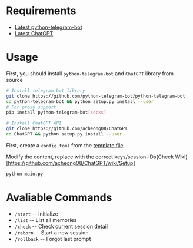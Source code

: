 # Requirements

- [Latest python-telegram-bot](https://github.com/python-telegram-bot/python-telegram-bot)
- [Latest ChatGPT](https://github.com/acheong08/ChatGPT)

# Usage

First, you should install `python-telegram-bot` and `ChatGPT` library from source 
```bash
# Install telegram bot library
git clone https://github.com/python-telegram-bot/python-telegram-bot
cd python-telegram-bot && python setup.py install --user
# For proxy support
pip install python-telegram-bot[socks] 

# Install ChatGPT API
git clone https://github.com/acheong08/ChatGPT
cd ChatGPT && python setup.py install --user
```

First, create a `config.toml` from the [template file](./config.example.toml)

Modify the content, replace with the correct keys/session-IDs(Check Wiki)[https://github.com/acheong08/ChatGPT/wiki/Setup]

```bash
python main.py
```

# Avaliable Commands

- `/start` -- Initialize
- `/list` -- List all memories
- `/check` -- Check current session detail
- `/reborn` -- Start a new session
- `/rollback` -- Forgot last prompt 